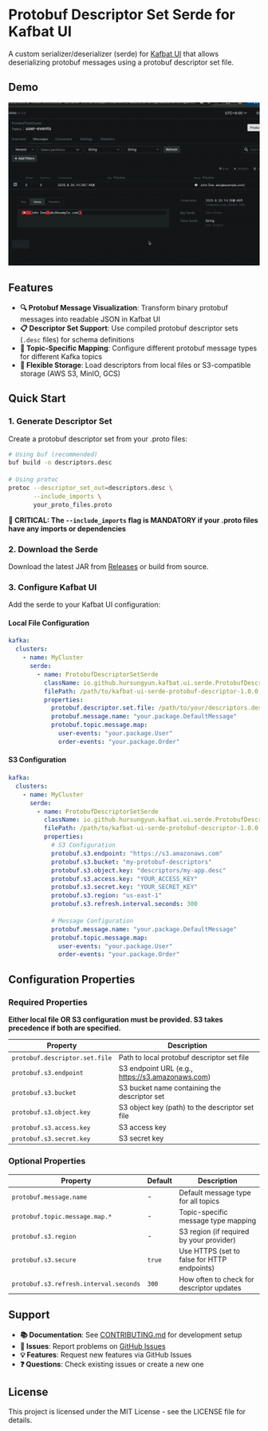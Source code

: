 # Protobuf Descriptor Set Serde for Kafbat UI

A custom serializer/deserializer (serde) for [Kafbat UI](https://github.com/kafbat/kafka-ui) that allows deserializing protobuf messages using a protobuf descriptor set file.

## Demo

![Demo](demo.gif)

## Features

- **🔍 Protobuf Message Visualization**: Transform binary protobuf messages into readable JSON in Kafbat UI
- **📋 Descriptor Set Support**: Use compiled protobuf descriptor sets (`.desc` files) for schema definitions
- **🎯 Topic-Specific Mapping**: Configure different protobuf message types for different Kafka topics
- **📁 Flexible Storage**: Load descriptors from local files or S3-compatible storage (AWS S3, MinIO, GCS)

## Quick Start

### 1. Generate Descriptor Set

Create a protobuf descriptor set from your .proto files:

```bash
# Using buf (recommended)
buf build -o descriptors.desc

# Using protoc
protoc --descriptor_set_out=descriptors.desc \
       --include_imports \
       your_proto_files.proto
```

**🚨 CRITICAL: The `--include_imports` flag is MANDATORY if your .proto files have any imports or dependencies**

### 2. Download the Serde

Download the latest JAR from [Releases](https://github.com/hursungyun/kafka-ui-protobuf-descriptor-set-serde/releases) or build from source.

### 3. Configure Kafbat UI

Add the serde to your Kafbat UI configuration:

#### Local File Configuration

```yaml
kafka:
  clusters:
    - name: MyCluster
      serde:
        - name: ProtobufDescriptorSetSerde
          className: io.github.hursungyun.kafbat.ui.serde.ProtobufDescriptorSetSerde
          filePath: /path/to/kafbat-ui-serde-protobuf-descriptor-1.0.0.jar
          properties:
            protobuf.descriptor.set.file: /path/to/your/descriptors.desc
            protobuf.message.name: "your.package.DefaultMessage"
            protobuf.topic.message.map:
              user-events: "your.package.User"
              order-events: "your.package.Order"
```

#### S3 Configuration

```yaml
kafka:
  clusters:
    - name: MyCluster
      serde:
        - name: ProtobufDescriptorSetSerde
          className: io.github.hursungyun.kafbat.ui.serde.ProtobufDescriptorSetSerde
          filePath: /path/to/kafbat-ui-serde-protobuf-descriptor-1.0.0.jar
          properties:
            # S3 Configuration
            protobuf.s3.endpoint: "https://s3.amazonaws.com"
            protobuf.s3.bucket: "my-protobuf-descriptors"
            protobuf.s3.object.key: "descriptors/my-app.desc"
            protobuf.s3.access.key: "YOUR_ACCESS_KEY"
            protobuf.s3.secret.key: "YOUR_SECRET_KEY"
            protobuf.s3.region: "us-east-1"
            protobuf.s3.refresh.interval.seconds: 300
            
            # Message Configuration
            protobuf.message.name: "your.package.DefaultMessage"
            protobuf.topic.message.map:
              user-events: "your.package.User"
              order-events: "your.package.Order"
```

## Configuration Properties

### Required Properties

**Either local file OR S3 configuration must be provided. S3 takes precedence if both are specified.**

| Property | Description |
|----------|-------------|
| `protobuf.descriptor.set.file` | Path to local protobuf descriptor set file |
| `protobuf.s3.endpoint` | S3 endpoint URL (e.g., https://s3.amazonaws.com) |
| `protobuf.s3.bucket` | S3 bucket name containing the descriptor set |
| `protobuf.s3.object.key` | S3 object key (path) to the descriptor set file |
| `protobuf.s3.access.key` | S3 access key |
| `protobuf.s3.secret.key` | S3 secret key |

### Optional Properties

| Property | Default | Description |
|----------|---------|-------------|
| `protobuf.message.name` | - | Default message type for all topics |
| `protobuf.topic.message.map.*` | - | Topic-specific message type mapping |
| `protobuf.s3.region` | - | S3 region (if required by your provider) |
| `protobuf.s3.secure` | `true` | Use HTTPS (set to false for HTTP endpoints) |
| `protobuf.s3.refresh.interval.seconds` | `300` | How often to check for descriptor updates |

## Support

- **📚 Documentation**: See [CONTRIBUTING.md](CONTRIBUTING.md) for development setup
- **🐛 Issues**: Report problems on [GitHub Issues](https://github.com/hursungyun/kafka-ui-protobuf-descriptor-set-serde/issues)
- **💡 Features**: Request new features via GitHub Issues
- **❓ Questions**: Check existing issues or create a new one

## License

This project is licensed under the MIT License - see the LICENSE file for details.